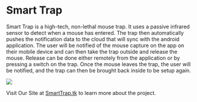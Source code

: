 Smart Trap
=========

Smart Trap is a high-tech, non-lethal mouse trap. It uses a passive infrared sensor to detect when a mouse has entered. The trap then automatically pushes the notification data to the cloud that will sync with the android application. The user will be notified of the mouse capture on the app on their mobile device and can then take the trap outside and release the mouse. Release can be done either remotely from the application or by pressing a switch on the trap. Once the mouse leaves the trap, the user will be notified, and the trap can then be brought back inside to be setup again.

<img src="http://www.ecs.umass.edu/ece/sdp/sdp14/team14/images/NewBlockDiagram.png" />

Visit Our Site at <a href="http://www.smarttrap.tk">SmartTrap.tk</a> to learn more about the project.
